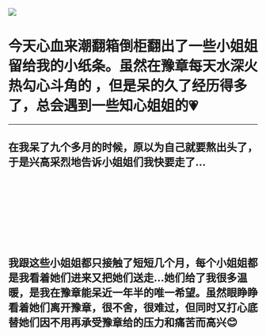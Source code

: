 <p><img src="https://raw.githubusercontent.com/ZjzMisaka/iaders/master/img/2019/11/abfff-006OmctYly1fltlpkj3knj318g0qoae5.jpg"></p>
<h1>今天心血来潮翻箱倒柜翻出了一些小姐姐留给我的小纸条。虽然在豫章每天水深火热勾心斗角的 ，但是呆的久了经历得多了，总会遇到一些知心姐姐的💗️</h1>
<p><span id="more-8413"></span></p>
<hr>
<h2>在我呆了九个多月的时候，原以为自己就要熬出头了，于是兴高采烈地告诉小姐姐们我快要走了&#8230;</h2>
<p class="picbox"><img src="https://raw.githubusercontent.com/ZjzMisaka/iaders/master/img/2019/11/e8883-006OmctYly1fltlpll0bwj30qo0suwn1.jpg" alt=""></p>
<p class="picbox"><img src="https://raw.githubusercontent.com/ZjzMisaka/iaders/master/img/2019/11/416ab-006OmctYly1fltlpmqhhkj31be0qoqc8.jpg" alt=""></p>
<p class="picbox"><img src="https://raw.githubusercontent.com/ZjzMisaka/iaders/master/img/2019/11/b300c-006OmctYly1fltlpo91imj30zk0qo45c.jpg" alt=""></p>
<p class="picbox"><img src="https://raw.githubusercontent.com/ZjzMisaka/iaders/master/img/2019/11/3a032-006OmctYly1fltlpp34igj30rv0qoafl.jpg" alt=""></p>
<p class="picbox"><img src="https://raw.githubusercontent.com/ZjzMisaka/iaders/master/img/2019/11/60370-006OmctYly1fltlpqxehuj30zo0qok15.jpg" alt=""></p>
<p class="picbox"><img src="https://raw.githubusercontent.com/ZjzMisaka/iaders/master/img/2019/11/1c087-006OmctYly1fltlps5azjj31dq0qok23.jpg" alt=""></p>
<p class="picbox"><img src="https://raw.githubusercontent.com/ZjzMisaka/iaders/master/img/2019/11/58a5c-006OmctYly1fltlptdh18j31kw0l815f.jpg" alt=""></p>
<p class="picbox"><img src="https://raw.githubusercontent.com/ZjzMisaka/iaders/master/img/2019/11/70e55-006OmctYly1fltlpuuvfaj31g10qo4c2.jpg" alt=""></p>
<p class="picbox"><img src="https://raw.githubusercontent.com/ZjzMisaka/iaders/master/img/2019/11/5161f-006OmctYly1fltlpw33xwj31kw0oe4c7.jpg" alt=""></p>
<p class="picbox"><img src="https://raw.githubusercontent.com/ZjzMisaka/iaders/master/img/2019/11/daf41-006OmctYly1fltlpx73pwj318l0qodr6.jpg" alt=""></p>
<h2>我跟这些小姐姐都只接触了短短几个月，每个小姐姐都是我看着她们进来又把她们送走&#8230;她们给了我很多温暖，是我在豫章能呆近一年半的唯一希望。虽然眼睁睁看着她们离开豫章，很不舍，很难过，但同时又打心底替她们因不用再承受豫章给的压力和痛苦而高兴😊️​​​​</h2>